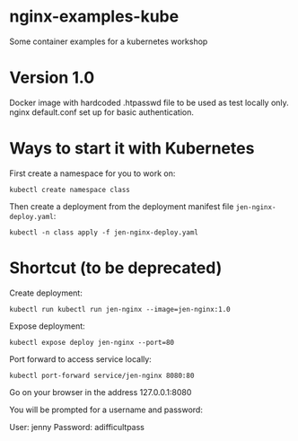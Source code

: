 # nginx-examples-kube
Some container examples for a kubernetes workshop

# Version 1.0

Docker image with hardcoded .htpasswd file to be used as test locally only. nginx default.conf set up for basic authentication.

# Ways to start it with Kubernetes

First create a namespace for you to work on:

`kubectl create namespace class`

Then create a deployment from the deployment manifest file `jen-nginx-deploy.yaml`:

`kubectl -n class apply -f jen-nginx-deploy.yaml`



# Shortcut (to be deprecated)
Create deployment:

`kubectl run kubectl run jen-nginx --image=jen-nginx:1.0`

Expose deployment:

`kubectl expose deploy jen-nginx --port=80`

Port forward to access service locally:

`kubectl port-forward service/jen-nginx 8080:80`

Go on your browser in the address 127.0.0.1:8080

You will be prompted for a username and password:

User: jenny
Password: adifficultpass
